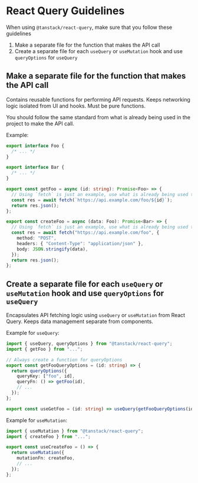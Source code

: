 # React Query Guidelines

When using `@tanstack/react-query`, make sure that you follow these guidelines

1. Make a separate file for the function that makes the API call
1. Create a separate file for each `useQuery` or `useMutation` hook and use `queryOptions` for `useQuery`

## Make a separate file for the function that makes the API call

Contains reusable functions for performing API requests. Keeps networking logic isolated from UI and hooks. Must be pure functions.

You should follow the same standard from what is already being used in the project to make the API call.

Example:

```ts
export interface Foo {
  /* ... */
}

export interface Bar {
  /* ... */
}

export const getFoo = async (id: string): Promise<Foo> => {
  // Using `fetch` is just an example, use what is already being used to make API calls in the project
  const res = await fetch(`https://api.example.com/foo/${id}`);
  return res.json();
};

export const createFoo = async (data: Foo): Promise<Bar> => {
  // Using `fetch` is just an example, use what is already being used to make API calls in the project
  const res = await fetch("https://api.example.com/foo", {
    method: "POST",
    headers: { "Content-Type": "application/json" },
    body: JSON.stringify(data),
  });
  return res.json();
};
```

## Create a separate file for each `useQuery` or `useMutation` hook and use `queryOptions` for `useQuery`

Encapsulates API fetching logic using `useQuery` or `useMutation` from React Query. Keeps data management separate from components.

Example for `useQuery`:

```ts
import { useQuery, queryOptions } from "@tanstack/react-query";
import { getFoo } from "...";

// Always create a function for queryOptions
export const getFooQueryOptions = (id: string) => {
  return queryOptions({
    queryKey: ["foo", id],
    queryFn: () => getFoo(id),
    // ...
  });
};

export const useGetFoo = (id: string) => useQuery(getFooQueryOptions(id));
```

Example for `useMutation`:

```ts
import { useMutation } from "@tanstack/react-query";
import { createFoo } from "...";

export const useCreateFoo = () => {
  return useMutation({
    mutationFn: createFoo,
    // ...
  });
};
```
